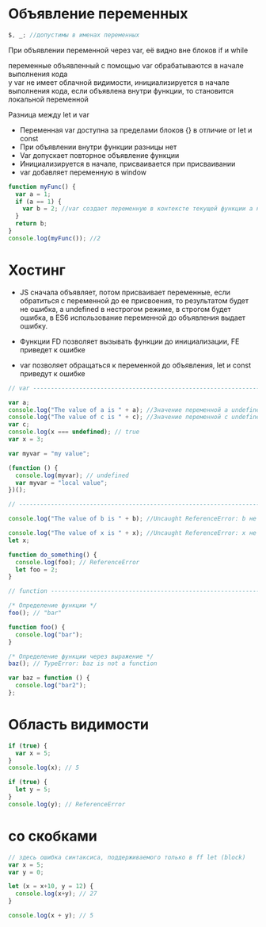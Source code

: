 # Объявление переменных

```js
$, _; //допустимы в именах переменных
```

При объявлении переменной через var, её видно вне блоков if и while

переменные объявленный с помощью var обрабатываются в начале выполнения кода  
у var не имеет облачной видимости, инициализируется в начале выполнения кода, если объявлена внутри функции, то становится локальной переменной

Разница между let и var

- Переменная var доступна за пределами блоков {} в отличие от let и const
- При объявлении внутри функции разницы нет
- Var допускает повторное объявление функции
- Инициализируется в начале, присваивается при присваивании
- var добавляет переменную в window

```js
function myFunc() {
  var a = 1;
  if (a == 1) {
    var b = 2; //var создает переменную в контексте текущей функции а не в контексте текущего scope
  }
  return b;
}
console.log(myFunc()); //2
```

# Хостинг

- JS сначала объявляет, потом присваивает переменные, если обратиться с переменной до ее присвоения, то результатом будет не ошибка, а undefined в нестрогом режиме, в строгом будет ошибка, в ES6 использование переменной до объявления выдает ошибку.

- Функции FD позволяет вызывать функции до инициализации, FE приведет к ошибке
- var позволяет обращаться к переменной до объявления, let и const приведут к ошибке

```js
// var ------------------------------------------------------------------

var a;
console.log("The value of a is " + a); //Значение переменной a undefined
console.log("The value of c is " + c); //Значение переменной c undefined
var c;
console.log(x === undefined); // true
var x = 3;

var myvar = "my value";

(function () {
  console.log(myvar); // undefined
  var myvar = "local value";
})();

// ----------------------------------------------------------------------

console.log("The value of b is " + b); //Uncaught ReferenceError: b не определена

console.log("The value of x is " + x); //Uncaught ReferenceError: x не определена
let x;

function do_something() {
  console.log(foo); // ReferenceError
  let foo = 2;
}

// function -------------------------------------------------------------

/* Определение функции */
foo(); // "bar"

function foo() {
  console.log("bar");
}

/* Определение функции через выражение */
baz(); // TypeError: baz is not a function

var baz = function () {
  console.log("bar2");
};
```

# Область видимости

```js
if (true) {
  var x = 5;
}
console.log(x); // 5

if (true) {
  let y = 5;
}
console.log(y); // ReferenceError
```

# со скобками

```js
// здесь ошибка синтаксиса, поддерживаемого только в ff let (block)
var x = 5;
var y = 0;

let (x = x+10, y = 12) {
  console.log(x+y); // 27
}

console.log(x + y); // 5

```
